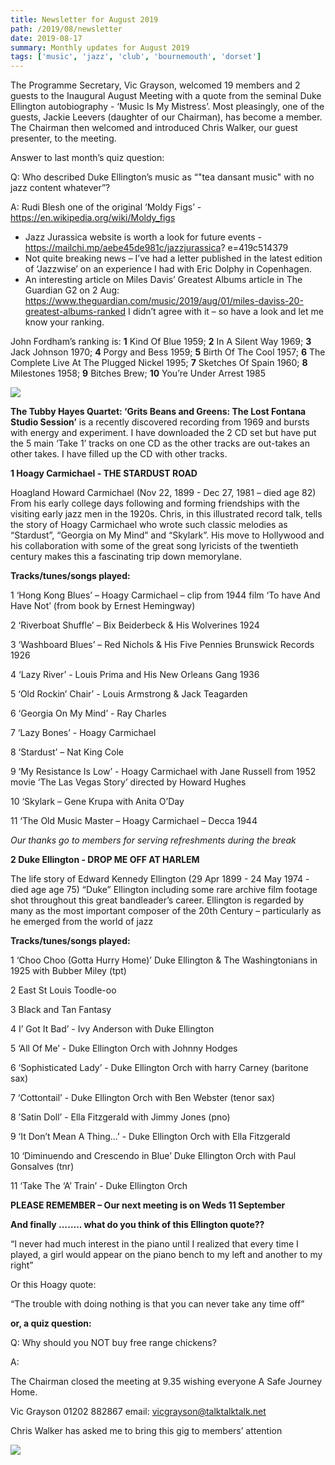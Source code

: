 ```yaml
---
title: Newsletter for August 2019
path: /2019/08/newsletter
date: 2019-08-17
summary: Monthly updates for August 2019
tags: ['music', 'jazz', 'club', 'bournemouth', 'dorset']
---
```


The Programme Secretary, Vic Grayson, welcomed 19 members and 2 guests to the Inaugural August
Meeting with a quote from the seminal Duke Ellington autobiography - ‘Music Is My Mistress’. Most
pleasingly, one of the guests, Jackie Leevers (daughter of our Chairman), has become a member.
The Chairman then welcomed and introduced Chris Walker, our guest presenter, to the meeting.

Answer to last month’s quiz question:

Q: Who described Duke Ellington’s music as “"tea dansant music" with no jazz content
whatever”?

A: Rudi Blesh one of the original ‘Moldy Figs’ - https://en.wikipedia.org/wiki/Moldy_figs

* Jazz Jurassica website is worth a look for future events - https://mailchi.mp/aebe45de981c/jazzjurassica?
e=419c514379
* Not quite breaking news – I’ve had a letter published in the latest edition of ‘Jazzwise’ on an experience I
had with Eric Dolphy in Copenhagen.
* An interesting article on Miles Davis’ Greatest Albums article in The Guardian G2 on 2 Aug:
https://www.theguardian.com/music/2019/aug/01/miles-daviss-20-greatest-albums-ranked
I didn’t agree with it – so have a look and let me know your ranking.

John Fordham’s ranking is: __1__ Kind Of Blue 1959; __2__ In A Silent Way 1969; __3__ Jack Johnson 1970; __4__ Porgy and Bess
1959; __5__ Birth Of The Cool 1957; __6__ The Complete Live At The Plugged Nickel 1995; __7__ Sketches Of Spain 1960; __8__
Milestones 1958; __9__ Bitches Brew; __10__ You’re Under Arrest 1985

![](/downloads/tubby-hayes.png)

__The Tubby Hayes Quartet: ‘Grits Beans and Greens: The Lost
Fontana Studio Session’__ is a recently discovered recording from 1969
and bursts with energy and experiment. I have downloaded the 2 CD set
but have put the 5 main ‘Take 1’ tracks on one CD as the other tracks are
out-takes an other takes. I have filled up the CD with other tracks.

__1 Hoagy Carmichael - THE STARDUST ROAD__

Hoagland Howard Carmichael (Nov 22, 1899 - Dec 27, 1981 – died age 82) From his early college days
following and forming friendships with the visiting early jazz men in the 1920s. Chris, in this
illustrated record talk, tells the story of Hoagy Carmichael who wrote such classic melodies as
“Stardust”, “Georgia on My Mind” and “Skylark”. His move to Hollywood and his collaboration with
some of the great song lyricists of the twentieth century makes this a fascinating trip down memorylane.

__Tracks/tunes/songs played:__

1 ‘Hong Kong Blues’ – Hoagy Carmichael – clip from 1944 film ‘To have And Have Not’ (from book by
Ernest Hemingway)

2 ‘Riverboat Shuffle’ – Bix Beiderbeck & His Wolverines 1924

3 ‘Washboard Blues’ – Red Nichols & His Five Pennies Brunswick Records 1926

4 ‘Lazy River’ - Louis Prima and His New Orleans Gang 1936

5 ‘Old Rockin’ Chair’ - Louis Armstrong & Jack Teagarden

6 ‘Georgia On My Mind’ - Ray Charles

7 ‘Lazy Bones’ - Hoagy Carmichael

8 ‘Stardust’ – Nat King Cole

9 ‘My Resistance Is Low’ - Hoagy Carmichael with Jane Russell from 1952 movie ‘The Las Vegas Story’
directed by Howard Hughes

10 ‘Skylark – Gene Krupa with Anita O’Day

11 ‘The Old Music Master – Hoagy Carmichael – Decca 1944

_Our thanks go to members for serving refreshments during the break_

__2 Duke Ellington - DROP ME OFF AT HARLEM__

The life story of Edward Kennedy Ellington (29 Apr 1899 - 24 May 1974 - died age age 75) “Duke” Ellington
including some rare archive film footage shot throughout this great bandleader’s career. Ellington is
regarded by many as the most important composer of the 20th Century – particularly as he emerged from
the world of jazz

__Tracks/tunes/songs played:__

1 ‘Choo Choo (Gotta Hurry Home)’ Duke Ellington & The Washingtonians in 1925 with Bubber Miley (tpt)

2 East St Louis Toodle-oo

3 Black and Tan Fantasy

4 I’ Got It Bad’ - Ivy Anderson with Duke Ellington

5 ‘All Of Me’ - Duke Ellington Orch with Johnny Hodges

6 ‘Sophisticated Lady’ - Duke Ellington Orch with harry Carney (baritone sax)

7 ‘Cottontail’ - Duke Ellington Orch with Ben Webster (tenor sax)

8 ’Satin Doll’ - Ella Fitzgerald with Jimmy Jones (pno)

9 ‘It Don’t Mean A Thing...’ - Duke Ellington Orch with Ella Fitzgerald

10 ‘Diminuendo and Crescendo in Blue’ Duke Ellington 
Orch with Paul Gonsalves (tnr)

11 ‘Take The ‘A’ Train’ - Duke Ellington Orch

__PLEASE REMEMBER – Our next meeting is on Weds 11 September__

__And finally …….. what do you think of this Ellington quote??__

“I never had much interest in the piano until I realized that every time I played, a girl would
appear on the piano bench to my left and another to my right”

Or this Hoagy quote:

“The trouble with doing nothing is that you can never take any time off”

__or, a quiz question:__

Q: Why should you NOT buy free range chickens?

A:

The Chairman closed the meeting at 9.35 wishing everyone A Safe Journey Home.

Vic Grayson 01202 882867 email: vicgrayson@talktalktalk.net

Chris Walker has asked me to bring this gig to members’ attention

![](/downloads/chris-walker.png)